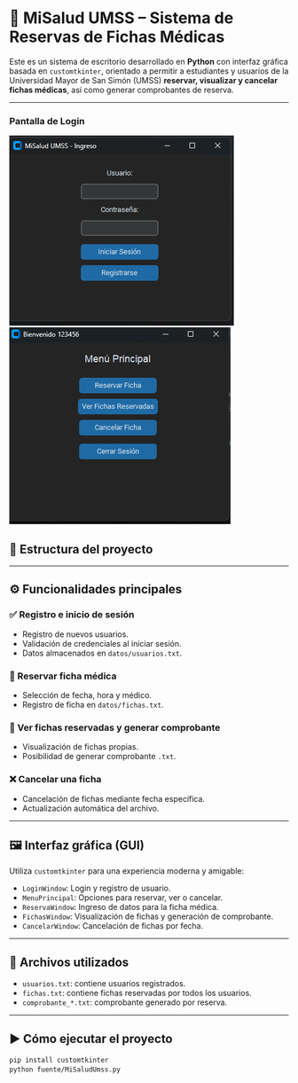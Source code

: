 # 🏥 MiSalud UMSS – Sistema de Reservas de Fichas Médicas

Este es un sistema de escritorio desarrollado en **Python** con interfaz gráfica basada en `customtkinter`, orientado a permitir a estudiantes y usuarios de la Universidad Mayor de San Simón (UMSS) **reservar, visualizar y cancelar fichas médicas**, así como generar comprobantes de reserva.

---
### Pantalla de Login
![Login](imagenes/Login.png)
![Menu](imagenes/Menu.png)

## 📂 Estructura del proyecto


---

## ⚙️ Funcionalidades principales

### ✅ Registro e inicio de sesión
- Registro de nuevos usuarios.
- Validación de credenciales al iniciar sesión.
- Datos almacenados en `datos/usuarios.txt`.

### 📅 Reservar ficha médica
- Selección de fecha, hora y médico.
- Registro de ficha en `datos/fichas.txt`.

### 🧾 Ver fichas reservadas y generar comprobante
- Visualización de fichas propias.
- Posibilidad de generar comprobante `.txt`.

### ❌ Cancelar una ficha
- Cancelación de fichas mediante fecha específica.
- Actualización automática del archivo.

---

## 🖼️ Interfaz gráfica (GUI)

Utiliza `customtkinter` para una experiencia moderna y amigable:

- `LoginWindow`: Login y registro de usuario.
- `MenuPrincipal`: Opciones para reservar, ver o cancelar.
- `ReservaWindow`: Ingreso de datos para la ficha médica.
- `FichasWindow`: Visualización de fichas y generación de comprobante.
- `CancelarWindow`: Cancelación de fichas por fecha.

---

## 💾 Archivos utilizados

- `usuarios.txt`: contiene usuarios registrados.
- `fichas.txt`: contiene fichas reservadas por todos los usuarios.
- `comprobante_*.txt`: comprobante generado por reserva.

---

## ▶️ Cómo ejecutar el proyecto

```bash
pip install customtkinter
python fuente/MiSaludUmss.py
